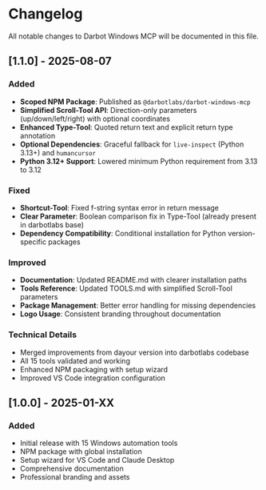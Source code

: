 # Changelog

All notable changes to Darbot Windows MCP will be documented in this file.

## [1.1.0] - 2025-08-07

### Added
- **Scoped NPM Package**: Published as `@darbotlabs/darbot-windows-mcp`
- **Simplified Scroll-Tool API**: Direction-only parameters (up/down/left/right) with optional coordinates
- **Enhanced Type-Tool**: Quoted return text and explicit return type annotation
- **Optional Dependencies**: Graceful fallback for `live-inspect` (Python 3.13+) and `humancursor`
- **Python 3.12+ Support**: Lowered minimum Python requirement from 3.13 to 3.12

### Fixed
- **Shortcut-Tool**: Fixed f-string syntax error in return message
- **Clear Parameter**: Boolean comparison fix in Type-Tool (already present in darbotlabs base)
- **Dependency Compatibility**: Conditional installation for Python version-specific packages

### Improved
- **Documentation**: Updated README.md with clearer installation paths
- **Tools Reference**: Updated TOOLS.md with simplified Scroll-Tool parameters
- **Package Management**: Better error handling for missing dependencies
- **Logo Usage**: Consistent branding throughout documentation

### Technical Details
- Merged improvements from dayour version into darbotlabs codebase
- All 15 tools validated and working
- Enhanced NPM packaging with setup wizard
- Improved VS Code integration configuration

## [1.0.0] - 2025-01-XX

### Added
- Initial release with 15 Windows automation tools
- NPM package with global installation
- Setup wizard for VS Code and Claude Desktop
- Comprehensive documentation
- Professional branding and assets
